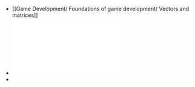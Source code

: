 - [[Game Development/ Foundations of game development/ Vectors and matrices]]
- ![Foundations of Game Engine Development, Volume 1 Mathematics (Eric Lengyel) (Z-Library).pdf](../assets/Foundations_of_Game_Engine_Development,_Volume_1_Mathematics_(Eric_Lengyel)_(Z-Library)_1735073142364_0.pdf)
-